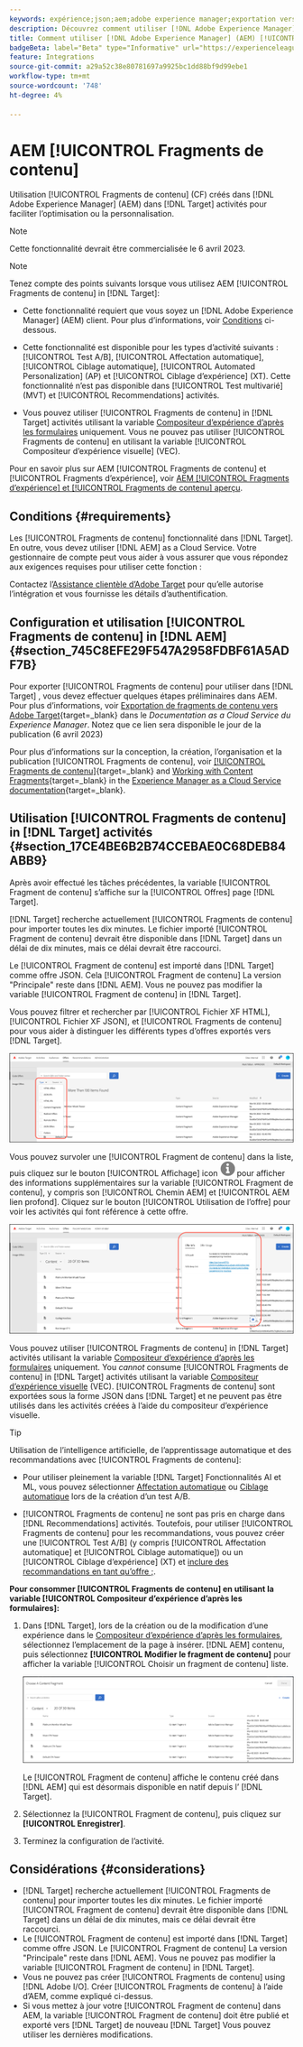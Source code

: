 ```yaml
---
keywords: expérience;json;aem;adobe experience manager;exportation vers adobe target;fragments de contenu;fragments;CF;cf
description: Découvrez comment utiliser [!DNL Adobe Experience Manager] [!UICONTROL Fragments de contenu] in [!DNL Adobe Target] activités.
title: Comment utiliser [!DNL Adobe Experience Manager] (AEM) [!UICONTROL Fragments de contenu]?
badgeBeta: label="Beta" type="Informative" url="https://experienceleague.adobe.com/docs/target/using/introduction/intro.html#beta newtab=true" tooltip="What are Target Beta release features?"
feature: Integrations
source-git-commit: a29a52c38e80781697a9925bc1dd88bf9d99ebe1
workflow-type: tm+mt
source-wordcount: '748'
ht-degree: 4%

---
```


# AEM [!UICONTROL Fragments de contenu]

Utilisation [!UICONTROL Fragments de contenu] (CF) créés dans [!DNL Adobe Experience Manager] (AEM) dans [!DNL Target] activités pour faciliter l’optimisation ou la personnalisation.

>[!NOTE]
>
>Cette fonctionnalité devrait être commercialisée le 6 avril 2023.


>[!NOTE]
>
>Tenez compte des points suivants lorsque vous utilisez AEM [!UICONTROL Fragments de contenu] in [!DNL Target]:
> 
>* Cette fonctionnalité requiert que vous soyez un [!DNL Adobe Experience Manager] (AEM) client. Pour plus d’informations, voir [Conditions](#section_AE6F0971E1574B3AA324003599B96E5A) ci-dessous.
>
>* Cette fonctionnalité est disponible pour les types d’activité suivants : [!UICONTROL Test A/B], [!UICONTROL Affectation automatique], [!UICONTROL Ciblage automatique], [!UICONTROL Automated Personalization] (AP) et [!UICONTROL Ciblage d’expérience] (XT). Cette fonctionnalité n’est pas disponible dans [!UICONTROL Test multivarié] (MVT) et [!UICONTROL Recommendations] activités.
>
>* Vous pouvez utiliser [!UICONTROL Fragments de contenu] in [!DNL Target] activités utilisant la variable [Compositeur d’expérience d’après les formulaires](/help/main/c-experiences/form-experience-composer.md) uniquement. Vous ne pouvez pas utiliser [!UICONTROL Fragments de contenu] en utilisant la variable [!UICONTROL Compositeur d’expérience visuelle] (VEC).


Pour en savoir plus sur AEM [!UICONTROL Fragments de contenu] et [!UICONTROL Fragments d’expérience], voir [AEM [!UICONTROL Fragments d’expérience] et [!UICONTROL Fragments de contenu] aperçu](/help/main/c-integrating-target-with-mac/aem/aem-experience-and-content-fragments.md).

## Conditions {#requirements}

Les [!UICONTROL Fragments de contenu] fonctionnalité dans [!DNL Target]. En outre, vous devez utiliser [!DNL AEM] as a Cloud Service. Votre gestionnaire de compte peut vous aider à vous assurer que vous répondez aux exigences requises pour utiliser cette fonction :

Contactez l’[Assistance clientèle d’Adobe Target](/help/main/cmp-resources-and-contact-information.md#reference_ACA3391A00EF467B87930A450050077C) pour qu’elle autorise l’intégration et vous fournisse les détails d’authentification.

## Configuration et utilisation [!UICONTROL Fragments de contenu] in [!DNL AEM] {#section_745C8EFE29F547A2958FDBF61A5ADF7B}

Pour exporter [!UICONTROL Fragments de contenu] pour utiliser dans [!DNL Target] , vous devez effectuer quelques étapes préliminaires dans AEM. Pour plus d’informations, voir [Exportation de fragments de contenu vers Adobe Target](https://experienceleague.adobe.com/docs/experience-manager-cloud-service/content/sites/integrations/content-fragments-target.html){target=_blank} dans le *Documentation as a Cloud Service du Experience Manager*. Notez que ce lien sera disponible le jour de la publication (6 avril 2023)

Pour plus d’informations sur la conception, la création, l’organisation et la publication [!UICONTROL Fragments de contenu], voir [[!UICONTROL Fragments de contenu]](https://experienceleague.adobe.com/docs/experience-manager-cloud-service/content/sites/authoring/fundamentals/content-fragments.html?lang=en){target=_blank} and [Working with Content Fragments](https://experienceleague.adobe.com/docs/experience-manager-cloud-service/content/sites/administering/content-fragments/content-fragments.html){target=_blank} in the [Experience Manager as a Cloud Service documentation](https://experienceleague.adobe.com/docs/experience-manager-cloud-service/content/home.html){target=_blank}.

## Utilisation [!UICONTROL Fragments de contenu] in [!DNL Target] activités {#section_17CE4BE6B2B74CCEBAE0C68DEB84ABB9}

Après avoir effectué les tâches précédentes, la variable [!UICONTROL Fragment de contenu] s’affiche sur la [!UICONTROL Offres] page [!DNL Target].

[!DNL Target] recherche actuellement [!UICONTROL Fragments de contenu] pour importer toutes les dix minutes. Le fichier importé [!UICONTROL Fragment de contenu] devrait être disponible dans [!DNL Target] dans un délai de dix minutes, mais ce délai devrait être raccourci.

Le [!UICONTROL Fragment de contenu] est importé dans [!DNL Target] comme offre JSON. Cela [!UICONTROL Fragment de contenu] La version &quot;Principale&quot; reste dans [!DNL AEM]. Vous ne pouvez pas modifier la variable [!UICONTROL Fragment de contenu] in [!DNL Target].

Vous pouvez filtrer et rechercher par [!UICONTROL Fichier XF HTML], [!UICONTROL Fichier XF JSON], et [!UICONTROL Fragments de contenu] pour vous aider à distinguer les différents types d’offres exportés vers [!DNL Target].

![Filtrage par types de fragments de contenu : HTML ou JSON dans l’interface utilisateur de Target](/help/main/c-integrating-target-with-mac/aem/assets/fragment-types.png)

Vous pouvez survoler une [!UICONTROL Fragment de contenu] dans la liste, puis cliquez sur le bouton [!UICONTROL Affichage] icon ![Icône Infos](/help/main/c-integrating-target-with-mac/aem/assets/icon-info.png) pour afficher des informations supplémentaires sur la variable [!UICONTROL Fragment de contenu], y compris son [!UICONTROL Chemin AEM] et [!UICONTROL AEM lien profond]. Cliquez sur le bouton [!UICONTROL Utilisation de l’offre] pour voir les activités qui font référence à cette offre.

![Fenêtre contextuelle d’informations sur les fragments de contenu](/help/main/c-integrating-target-with-mac/aem/assets/cf-info-popup.png)

Vous pouvez utiliser [!UICONTROL Fragments de contenu] in [!DNL Target] activités utilisant la variable [Compositeur d’expérience d’après les formulaires](/help/main/c-experiences/form-experience-composer.md) uniquement. You *cannot* consume [!UICONTROL Fragments de contenu] in [!DNL Target] activités utilisant la variable [Compositeur d’expérience visuelle](/help/main/c-experiences/c-visual-experience-composer/visual-experience-composer.md) (VEC). [!UICONTROL Fragments de contenu] sont exportées sous la forme JSON dans [!DNL Target] et ne peuvent pas être utilisés dans les activités créées à l’aide du compositeur d’expérience visuelle.

>[!TIP]
>
>Utilisation de l’intelligence artificielle, de l’apprentissage automatique et des recommandations avec [!UICONTROL Fragments de contenu]:
>
>* Pour utiliser pleinement la variable [!DNL Target] Fonctionnalités AI et ML, vous pouvez sélectionner [Affectation automatique](/help/main/c-activities/automated-traffic-allocation/automated-traffic-allocation.md#concept_A1407678796B4C569E94CBA8A9F7F5D4) ou [Ciblage automatique](/help/main/c-activities/auto-target/auto-target-to-optimize.md) lors de la création d’un test A/B.
>
>* [!UICONTROL Fragments de contenu] ne sont pas pris en charge dans [!DNL Recommendations] activités. Toutefois, pour utiliser [!UICONTROL Fragments de contenu] pour les recommandations, vous pouvez créer une [!UICONTROL Test A/B] (y compris [!UICONTROL Affectation automatique] et [!UICONTROL Ciblage automatique]) ou un [!UICONTROL Ciblage d’expérience] (XT) et [inclure des recommandations en tant qu’offre ;](/help/main/c-recommendations/recommendations-as-an-offer.md).


**Pour consommer [!UICONTROL Fragments de contenu] en utilisant la variable [!UICONTROL Compositeur d’expérience d’après les formulaires]:**

1. Dans [!DNL Target], lors de la création ou de la modification d’une expérience dans le [Compositeur d’expérience d’après les formulaires](/help/main/c-experiences/form-experience-composer.md#task_FAC842A6535045B68B4C1AD3E657E56E), sélectionnez l’emplacement de la page à insérer. [!DNL AEM] contenu, puis sélectionnez **[!UICONTROL Modifier le fragment de contenu]** pour afficher la variable [!UICONTROL Choisir un fragment de contenu] liste.

   ![image content_fragment_list](/help/main/c-integrating-target-with-mac/aem/assets/choose-content-fragment.png)

   Le [!UICONTROL Fragment de contenu] affiche le contenu créé dans [!DNL AEM] qui est désormais disponible en natif depuis l’ [!DNL Target].

1. Sélectionnez la [!UICONTROL Fragment de contenu], puis cliquez sur **[!UICONTROL Enregistrer]**.
1. Terminez la configuration de l’activité.

## Considérations {#considerations}

* [!DNL Target] recherche actuellement [!UICONTROL Fragments de contenu] pour importer toutes les dix minutes. Le fichier importé [!UICONTROL Fragment de contenu] devrait être disponible dans [!DNL Target] dans un délai de dix minutes, mais ce délai devrait être raccourci.
* Le [!UICONTROL Fragment de contenu] est importé dans [!DNL Target] comme offre JSON. Le [!UICONTROL Fragment de contenu] La version &quot;Principale&quot; reste dans [!DNL AEM]. Vous ne pouvez pas modifier la variable [!UICONTROL Fragment de contenu] in [!DNL Target].
* Vous ne pouvez pas créer [!UICONTROL Fragments de contenu] using [!DNL Adobe I/O]. Créer [!UICONTROL Fragments de contenu] à l’aide d’AEM, comme expliqué ci-dessus.
* Si vous mettez à jour votre [!UICONTROL Fragment de contenu] dans AEM, la variable [!UICONTROL Fragment de contenu] doit être publié et exporté vers [!DNL Target] de nouveau [!DNL Target] Vous pouvez utiliser les dernières modifications.